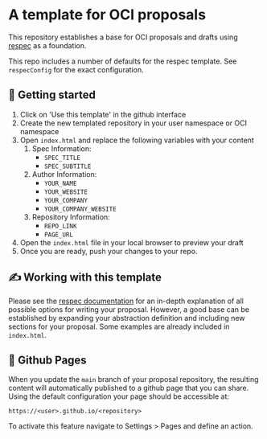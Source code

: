 # A template for OCI proposals

This repository establishes a base for OCI proposals and drafts using [respec](https://respec.org/docs/) as a foundation. 

This repo includes a number of defaults for the respec template. See ```respecConfig``` for the exact configuration. 
## 🔋 Getting started

1. Click on 'Use this template' in the github interface
2. Create the new templated repository in your user namespace or OCI namespace
3. Open ```index.html``` and replace the following variables with your content
   1. Spec Information: 
      - ```SPEC_TITLE```
      - ```SPEC_SUBTITLE``` 
   2. Author Information: 
      - ```YOUR_NAME```
      - ```YOUR_WEBSITE``` 
      - ```YOUR_COMPANY```
      - ```YOUR_COMPANY_WEBSITE```
   3. Repository Information: 
      - ```REPO_LINK```
      - ```PAGE_URL```
4. Open the ```index.html``` file in your local browser to preview your draft
5. Once you are ready, push your changes to your repo. 

## ✍️ Working with this template

Please see the [respec documentation](https://respec.org/docs/#sections) for an in-depth explanation of all possible options for writing your 
proposal. However, a good base can be established by expanding your abstraction definition and including new sections for your proposal.
Some examples are already included in ```index.html```. 

## 📖 Github Pages

When you update the ```main``` branch of your proposal repository, the resulting content will automatically published to a github page that you can share. Using the default configuration your page should be accessible at:

```https://<user>.github.io/<repository>```

To activate this feature navigate to Settings > Pages and define an action.
